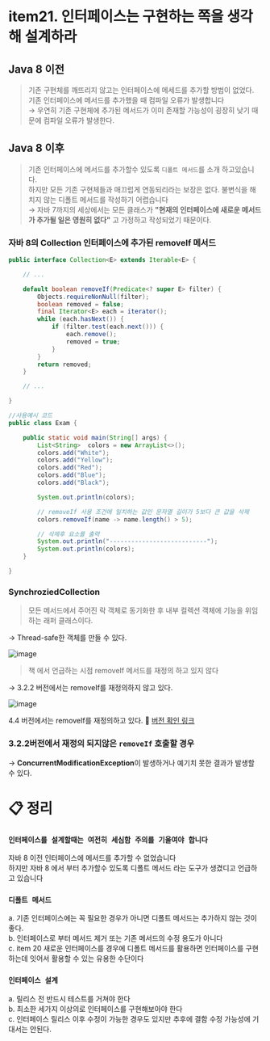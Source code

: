 # item21. 인터페이스는 구현하는 쪽을 생각해 설계하라


## Java 8 이전 

>기존 구현체를 깨뜨리지 않고는 인터페이스에 메세드를 추가할 방법이 없었다.<br> 
기존 인터페이스에 메서드를 추가했을 때 컴파일 오류가 발생합니다 <br>
→ 우연히 기존 구현체에  추가된 메서드가 이미 존재할 가능성이 굉장히 낮기 때문에 컴파일 오류가 발생한다.

## Java 8 이후
>기존 인터페이스에 메서드를 추가할수 있도록 
`디폴트 메서드`를 소개 하고있습니다.<br>
하지만 모든 기존 구현체들과 매끄럽게 연동되리라는 보장은 없다. 불변식을 해치지 않는 디폴트 메서드를 작성하기 어렵습니다<br>
→ 자바 7까지의 세상에서는 모든 클래스가 **"현재의 인터페이스에 새로운 메서드가 추가될 일은 영원히 없다"** 고 가정하고 작성되었기 때문이다.


 ### 자바 8의 Collection 인터페이스에 추가된 removeIf 메서드 
```java
public interface Collection<E> extends Iterable<E> {

	// ...

	default boolean removeIf(Predicate<? super E> filter) {
		Objects.requireNonNull(filter);
		boolean removed = false;
		final Iterator<E> each = iterator();
		while (each.hasNext()) {
			if (filter.test(each.next())) {
				each.remove();
				removed = true;
			}
		}
		return removed;
	}

	// ...

}
```

```java
//사용예시 코드 
public class Exam {

    public static void main(String[] args) {
        List<String>  colors = new ArrayList<>();
        colors.add("White");
        colors.add("Yellow");
        colors.add("Red");
        colors.add("Blue");
        colors.add("Black");

        System.out.println(colors);

        // removeIf 사용 조건에 일치하는 값인 문자열 길이가 5보다 큰 값을 삭제
        colors.removeIf(name -> name.length() > 5);

        // 삭제후 요소를 출력
        System.out.println("---------------------------");
        System.out.println(colors);
    }

}
```

### SynchroziedCollection
>모든 메서드에서 주어진 락 객체로 동기화한 후 내부 컬렉션 객체에 기능을 위임하는 래퍼 클래스이다.

→ Thread-safe한 객체를 만들 수 있다.

![image](https://user-images.githubusercontent.com/42836576/106704468-8a04d280-662f-11eb-979d-3905cb495335.png)
>책 에서 언급하는 시점 removeIf 메서드를 재정의 하고 있지 않다 <br>
> 
→ 3.2.2 버전에서는 removeIf를 재정의하지 않고 있다.

![image](https://user-images.githubusercontent.com/42836576/106704478-8c672c80-662f-11eb-8434-d37db32b0134.png)

4.4 버전에서는 removeIf를 재정의하고 있다.
🔎  [버전 확인 링크](https://commons.apache.org/proper/commons-collections/javadocs/api-4.4/index.html)


### 3.2.2버전에서 재정의 되지않은 `removeIf` 호출할 경우  

→ **ConcurrentModificationException**이 발생하거나 예기치 못한 결과가 발생할 수 있다.

 
# 📋 **정리**
### `인터페이스를 설계할때는 여전히 세심함 주의를 기울여야 합니다`<br>
자바 8 이전 인터페이스에 메서드를 추가할 수 없었습니다<br>
하지만 자바 8 에서 부터 추가할수 있도록 디폴트 메서드 라는 도구가 생겼디고 언급하고 있습니다<br>
### `디폴트 메서드`<br>
a. 기존 인터페이스에는 꼭 필요한 경우가 아니면 디폴트 메서드는 추가하지 않는 것이 좋다.<br>
b. 인터페이스로 부터 메서드 제거 또는 기존 메서드의 수정 용도가 아니다<br>
c. item 20 새로운 인터페이스를 경우에 디폴트 메서드를 활용하면 인터페이스를 구현하는데 잇어서 활용할 수 있는 유용한 수단이다 <br>

### `인터페이스 설계`<br> 
a. 릴리스 전 반드시 테스트를 거쳐야 한다<br>
b. 최소한 세가지 이상의로 인터페이스를 구현해보아야 한다<br>
c. 인터페이스 릴리스 이후 수정이 가능한 경우도 있지만 추후에 결함 수정 가능성에 기대서는 안된다.
